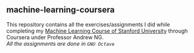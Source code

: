## machine-learning-coursera
This repository contains all the exercises/assignments I did while completing my <a href="https://www.coursera.org/learn/machine-learning">Machine Learning Course of Stanford University</a> through Coursera under Professor Andrew NG.<br>
<i>All the assignments are done in `GNU Octave`</i>
